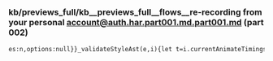 ### kb/previews_full/kb__previews_full__flows__re-recording from your personal account@auth.har.part001.md.part001.md (part 002)

```md
es:n,options:null}}_validateStyleAst(e,i){let t=i.currentAnimateTimings,r=i.currentTime,n=i.currentTime;t&
```

```
